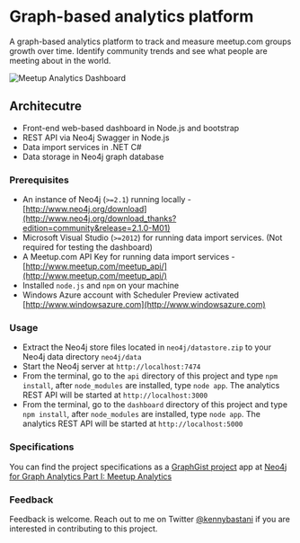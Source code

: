 # Graph-based analytics platform

A graph-based analytics platform to track and measure meetup.com groups growth over time. Identify community trends and see what people are meeting about in the world. 

![Meetup Analytics Dashboard](https://raw.githubusercontent.com/kbastani/meetup-analytics/master/specifications/Images/Meetup%20Analytics%20Dashboard%20-%20Screen.png)

## Architecutre

* Front-end web-based dashboard in Node.js and bootstrap
* REST API via Neo4j Swagger in Node.js
* Data import services in .NET C#
* Data storage in Neo4j graph database

### Prerequisites

* An instance of Neo4j (`>=2.1`) running locally - [http://www.neo4j.org/download](http://www.neo4j.org/download_thanks?edition=community&release=2.1.0-M01)
* Microsoft Visual Studio (`>=2012`) for running data import services. (Not required for testing the dashboard)
* A Meetup.com API Key for running data import services - [http://www.meetup.com/meetup_api/](http://www.meetup.com/meetup_api/)
* Installed `node.js` and `npm` on your machine
* Windows Azure account with Scheduler Preview activated [http://www.windowsazure.com](http://www.windowsazure.com)

### Usage

* Extract the Neo4j store files located in `neo4j/datastore.zip` to your Neo4j data directory `neo4j/data`
* Start the Neo4j server at `http://localhost:7474`
* From the terminal, go to the `api` directory of this project and type `npm install`, after `node_modules` are installed, type `node app`. The analytics REST API will be started at `http://localhost:3000`
* From the terminal, go to the `dashboard` directory of this project and type `npm install`, after `node_modules` are installed, type `node app`. The analytics REST API will be started at `http://localhost:5000`

### Specifications

You can find the project specifications as a [GraphGist project](http://gist.neo4j.org]) app at [Neo4j for Graph Analytics Part I: Meetup Analytics](http://gist.neo4j.org/?e2e0e4469917729765fe)

### Feedback

Feedback is welcome. Reach out to me on Twitter [@kennybastani](http://www.twitter.com/kennybastani) if you are interested in contributing to this project. 

